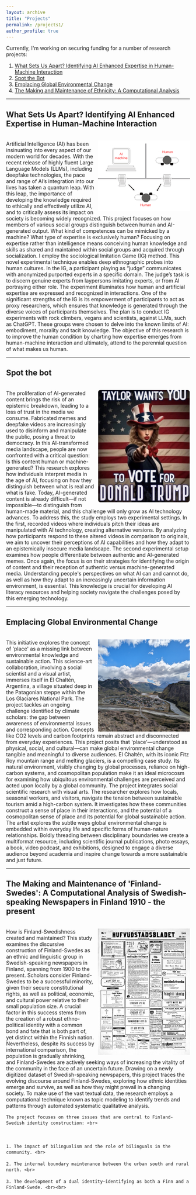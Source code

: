 ```yaml
---
layout: archive
title: "Projects"
permalink: /projects1/
author_profile: true
---
```



Currently, I'm working on securing funding for a number of research projects:

1. [What Sets Us Apart? Identifying AI Enhanced Expertise in Human-Machine Interaction](#what-sets-us-apart)
2. [Spot the Bot](#spot-the-bot)
3. [Emplacing Global Environmental Change](#emplacing-global)
4. [The Making and Maintenance of Ethnicity: A Computational Analysis](#Making-Finland-Swedes)

---

## <a id="what-sets-us-apart">What Sets Us Apart? Identifying AI Enhanced Expertise in Human-Machine Interaction
<br>
<div style="overflow: hidden;">
    <img src='/images/Turing_Illustration.png' style="float: right; width: 50%; margin-left: 10px;" alt="Research Image">
    Artificial Intelligence (AI) has been insinuating into every aspect of our modern world for decades. With the recent release of highly fluent Large Language Models (LLMs), including deepfake technologies, the pace and range of AI’s integration into our lives has taken a quantum leap. With this leap, the importance of developing the knowledge required to ethically and effectively utilize AI, and to critically assess its impact on society is becoming widely recognized. This project focuses on how members of various social groups distinguish between human and AI-generated output. What kind of competences can be mimicked by a machine? What type of expertise is exclusively human? Focusing on expertise rather than intelligence means conceiving human knowledge and skills as shared and maintained within social groups and acquired through socialization. I employ the sociological Imitation Game (IG) method. This novel experimental technique enables deep ethnographic probes into human cultures. In the IG, a participant playing as “judge” communicates with anonymized purported experts in a specific domain. The judge’s task is to discern genuine experts from laypersons imitating experts, or from AI portraying either role. The experiment illuminates how human and artificial expertise are expressed and recognized in interactions. One of the significant strengths of the IG is its empowerment of participants to act as proxy researchers, which ensures that knowledge is generated through the diverse voices of participants themselves. The plan is to conduct IG experiments with rock climbers, vegans and scientists, against LLMs, such as ChatGPT. These groups were chosen to delve into the known limits of AI: embodiment, morality and tacit knowledge. The objective of this research is to improve the human condition by charting how expertise emerges from human-machine interaction and ultimately, attend to the perennial question of what makes us human.

    
</div>

---

## <a id="spot-the-bot">Spot the bot
<br>
<div style="overflow: hidden;">
    <img src='/images/spotthebot1.jpg' style="float: right; width: 50%; margin-left: 10px;" alt="Research Image">
    The proliferation of AI-generated content brings the risk of an epistemic breakdown, leading to a loss of trust in the media we consume. Fabricated memes and deepfake videos are increasingly used to disinform and manipulate the public, posing a threat to democracy. In this AI-transformed media landscape, people are now confronted with a critical question: Is this content human or machine-generated? This research explores how individuals interpret media in the age of AI, focusing on how they distinguish between what is real and what is fake. Today, AI-generated content is already difficult—if not impossible—to distinguish from human-made material, and this challenge will only grow as AI technology advances. To address this, the study employs two experimental settings. In the first, recorded videos where individuals pitch their ideas are manipulated with AI technology, creating alternative versions. By analyzing how participants respond to these altered videos in comparison to originals, we aim to uncover their perceptions of AI capabilities and how they adapt to an epistemically insecure media landscape. The second experimental setup examines how people differentiate between authentic and AI-generated memes. Once again, the focus is on their strategies for identifying the origin of content and their reception of authentic versus machine-generated media. Understanding people's perspectives on what AI can and cannot do, as well as how they adapt to an increasingly uncertain information environment, is essential. This knowledge is crucial for developing AI literacy resources and helping society navigate the challenges posed by this emerging technology. 

    
</div>

---


## <a id="emplacing-global">Emplacing Global Environmental Change


<br>
<div style="overflow: hidden;">
    <img src='/images/Chalten.jpg' style="float: right; width: 50%; margin-left: 10px;" alt="Research Image">
    This initiative explores the concept of 'place' as a missing link between environmental knowledge and sustainable action. This science-art collaboration, involving a social scientist and a visual artist, immerses itself in El Chaltén, Argentina, a village situated deep in the Patagonian steppe within the Los Glaciares National Park. The project tackles an ongoing challenge identified by climate scholars: the gap between awareness of environmental issues and corresponding action. Concepts like CO2 levels and
    carbon footprints remain abstract and disconnected from everyday experiences. This project posits that 'place'—understood as physical, social, and cultural—can make global environmental change tangible and meaningful to diverse audiences.  
    El Chaltén, with its iconic Fitz Roy mountain range and melting glaciers, is a compelling case study. Its natural environment, visibly changing by global processes, reliance on high-carbon systems, and cosmopolitan population make it an ideal microcosm for examining how ubiquitous environmental challenges are perceived
    and acted upon locally by a global community.  
    The project integrates social scientific research with visual arts. The researcher explores how locals, seasonal workers, and visitors, navigate the tension between sustainable tourism amid a high-carbon system. It investigates how these communities construct a sense of place in their interactions, and the potential of a
    cosmopolitan sense of place and its potential for global sustainable action. The artist explores the subtle ways global environmental change is embedded within everyday life and specific forms of human-nature relationships. Boldly threading between disciplinary boundaries we create a multiformat resource, including scientific journal publications, photo essays, a book, video podcast, and exhibitions, designed to engage a diverse audience beyond academia and inspire change towards a more sustainable and just future.
</div>

---

## <a id="Making-Finland-Swedes">The Making and Maintenance of 'Finland-Swedes': A Computational Analysis of Swedish-speaking Newspapers in Finland 1910 - the present

<br>

<div style="overflow: hidden;">
    <img src='/images/hbl.jpeg' style="float: right; width: 50%; margin-left: 10px;" alt="Research Image">
    How is Finland-Swedishness created and maintained? This study examines the discursive construction of Finland-Swedes as an ethnic and linguistic group in Swedish-speaking newspapers in Finland, spanning from 1900 to the present. Scholars consider Finland-Swedes to be a successful minority, given their secure constitutional rights, as well as political, economic, and cultural power relative to their small population size. A crucial factor in this success stems from the creation of a robust ethno-political identity with a common bond and fate that is both part of, yet distinct within the Finnish nation.  Nevertheless, despite its success by international comparison, the population is gradually shrinking, and Finland-Swedes are actively seeking ways of increasing the vitality of the community in the face of an uncertain future.  Drawing on a newly digitized dataset of Swedish-speaking newspapers, this project traces the evolving discourse around Finland-Swedes, exploring how ethnic identities emerge and survive, as well as how they might prevail in a changing society. To make use of the vast textual data, the research employs a computational technique known as topic modeling to identify trends and patterns through automated systematic qualitative analysis. 

    The project focuses on three issues that are central to Finland-Swedish identity construction: <br>

  

    1. The impact of bilingualism and the role of bilinguals in the community. <br>

    2. The internal boundary maintenance between the urban south and rural north. <br>

    3. The development of a dual identity—identifying as both a Finn and a Finland-Swede. <br><br>

</div>

